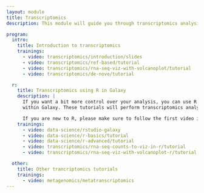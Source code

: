 ```yaml
---
layout: module
title: Transcriptomics
description: This module will guide you through transcriptomics analysis in Galaxy.

program:
  intro:
    title: Introduction to transcriptomics
    trainings:
      - video: transcriptomics/introduction/slides
      - video: transcriptomics/ref-based/tutorial
      - video: transcriptomics/rna-seq-viz-with-volcanoplot/tutorial
      - video: transcriptomics/de-novo/tutorial

  r:
    title: Transcriptomics using R in Galaxy
    description: |
      If you want a bit more control over your analysis, you can use R in Rstudio directly
      within Galaxy. These tutorials will perform transcriptomics analysis using R in Galaxy.

      If you are new to R, please make sure to follow the first video in this section
    trainings:
      - video: data-science/rstudio-galaxy
      - video: data-science/r-basics/tutorial
      - video: data-science/r-advanced/tutorial
      - video: transcriptomics/rna-seq-counts-to-viz-in-r/tutorial
      - video: transcriptomics/rna-seq-viz-with-volcanoplot-r/tutorial

  other:
    title: Other trancriptomics tutorials
    trainings:
      - video: metagenomics/metatranscriptomics
---
```

